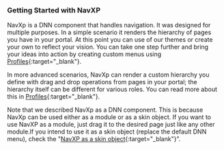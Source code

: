 ### Getting Started with NavXP

NavXp is a DNN component that handles navigation. It was designed for multiple purposes. In a simple scenario it renders the hierarchy of pages you have in your portal. At this point you can use of our themes or create your own to reflect your vision. You can take one step further and bring your ideas into action by creating custom menus using [Profiles](/nav-xp/profiles.html){:target="_blank"}.

In more advanced scenarios, NavXp can render a custom hierarchy you define with drag and drop operations from pages in your portal; the hierarchy itself can be different for various roles. You can read more about this in [Profiles](/nav-xp/profiles.html){:target="_blank"}.

Note that we described NavXp as a DNN component. This is because NavXp can be used either as a module or as a skin object. If you want to use NavXP as a module, just drag it to the desired page just like any other module.If you intend to use it as a skin object \(replace the default DNN menu\), check the "[NavXP as a skin object](/nav-xp/skin-object.html){:target="_blank"}".

